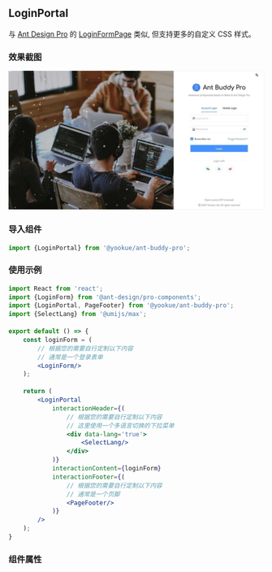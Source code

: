 ## LoginPortal

与 [Ant Design Pro](https://pro.ant.design/) 的 [LoginFormPage](https://github.com/ant-design/pro-components/blob/master/packages/form/src/components/LoginForm/index.md) 类似, 但支持更多的自定义 CSS 样式。

### 效果截图

![](/assets/img/snap/login-portal-1.jpg)

### 导入组件

```jsx | pure
import {LoginPortal} from '@yookue/ant-buddy-pro';
```

### 使用示例

```jsx | pure
import React from 'react';
import {LoginForm} from '@ant-design/pro-components';
import {LoginPortal, PageFooter} from '@yookue/ant-buddy-pro';
import {SelectLang} from '@umijs/max';

export default () => {
    const loginForm = (
        // 根据您的需要自行定制以下内容
        // 通常是一个登录表单
        <LoginForm/>
    );

    return (
        <LoginPortal
            interactionHeader={(
                // 根据您的需要自行定制以下内容
                // 这里使用一个多语言切换的下拉菜单
                <div data-lang='true'>
                    <SelectLang/>
                </div>
            )}
            interactionContent={loginForm}
            interactionFooter={(
                // 根据您的需要自行定制以下内容
                // 通常是一个页脚
                <PageFooter/>
            )}
        />
    );
}
```

### 组件属性

<API src="@/layouts/LoginPortal/index.tsx" hideTitle></API>

